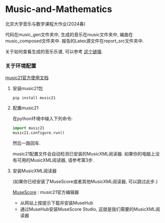 # Music-and-Mathematics

北京大学音乐与数学课程大作业(2024春)

代码在music_gen文件夹中, 生成的音乐在music文件夹中, 编曲在music_composed文件夹中.
报告的Latex源文件在report_src文件夹中.

关于如何查看生成的音乐乐谱, 可以参考 [这个链接](https://web.mit.edu/music21/doc/usersGuide/usersGuide_08_installingMusicXML.html).

### 关于环境配置

[music21官方使用文档](https://web.mit.edu/music21/doc/)

1. 安装music21包 
    ```
    pip install music21
    ```

2. 配置music21
   
    在python环境中输入下列命令:
   
    ```python
    import music21
    music21.configure.run()
    ```
    
    然后一路回车.
   
    music21配置文件会自动检测已安装的MusicXML阅读器. 如果你的电脑上没有可用的MusicXML阅读器, 请参考第3步.
   



4. 安装MusicXML阅读器
   
    (如果你已经安装了MuseScore或者其他MusicXML阅读器, 可以跳过此步.)
   
   [MuseScore](https://musescore.org/en) : music21官方编辑器
    - 从网站上按提示下载并安装MuseHub
    - 通过MuseHub安装MuseScore Studio, 这就是我们需要的MusicXML阅读器
